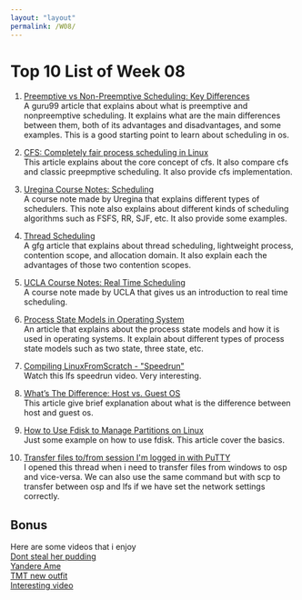 ```yaml
---
layout: "layout"
permalink: /W08/
---
```


# Top 10 List of Week 08

1. [Preemptive vs Non-Preemptive Scheduling: Key Differences](https://www.guru99.com/preemptive-vs-non-preemptive-scheduling)<br>
A guru99 article that explains about what is preemptive and nonpreemptive scheduling.
It explains what are the main differences between them, both of its advantages and disadvantages, and some examples.
This is a good starting point to learn about scheduling in os.

2. [CFS: Completely fair process scheduling in Linux](https://opensource.com/article/19/2/fair-scheduling-linux)<br>
This article explains about the core concept of cfs.
It also compare cfs and classic preepmptive scheduling.
It also provide cfs implementation.

3. [Uregina Course Notes: Scheduling](http://www2.cs.uregina.ca/~hamilton/courses/330/notes/scheduling/scheduling.html)<br>
A course note made by Uregina that explains different types of schedulers.
This note also explains about different kinds of scheduling algorithms such as FSFS, RR, SJF, etc.
It also provide some examples.

4. [Thread Scheduling](https://www.geeksforgeeks.org/thread-scheduling/)<br>
A gfg article that explains about thread scheduling, lightweight process, contention scope, and allocation domain.
It also explain each the advantages of those two contention scopes.

5. [UCLA Course Notes: Real Time Scheduling](http://web.cs.ucla.edu/classes/spring16/cs111/supp/realtime.html)<br>
A course note made by UCLA that gives us an introduction to real time scheduling.

6. [Process State Models in Operating System](https://slaystudy.com/process-state-models-in-operating-system/)<br>
An article that explains about the process state models and how it is used in operating systems.
It explain about different types of process state models such as two state, three state, etc.

7. [Compiling LinuxFromScratch - "Speedrun"](https://www.youtube.com/watch?v=loyi9htuXVM)<br>
Watch this lfs speedrun video. Very interesting.

8. [What’s The Difference: Host vs. Guest OS](www.datto.com/blog/whats-the-difference-host-vs-guest-os)<br>
This article give brief explanation about what is the difference between host and guest os.

9. [How to Use Fdisk to Manage Partitions on Linux](https://www.howtogeek.com/106873/how-to-use-fdisk-to-manage-partitions-on-linux/)<br>
Just some example on how to use fdisk.
This article cover the basics.

10. [Transfer files to/from session I'm logged in with PuTTY](https://stackoverflow.com/questions/5492023/transfer-files-to-from-session-im-logged-in-with-putty)<br>
I opened this thread when i need to transfer files from windows to osp and vice-versa.
We can also use the same command but with scp to transfer between osp and lfs if we have set the network settings correctly.

## Bonus

Here are some videos that i enjoy<br>
[Dont steal her pudding](https://www.youtube.com/watch?v=sRTpSnBce5E)<br>
[Yandere Ame](https://www.youtube.com/watch?v=xSNqcZUnaR8)<br>
[TMT new outfit](https://www.youtube.com/watch?v=TSO202ZCBOY)<br>
[Interesting video](https://www.youtube.com/watch?v=o6-na8AVSqI)<br>
